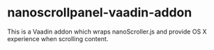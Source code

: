 nanoscrollpanel-vaadin-addon
============================

This is a Vaadin addon which wraps nanoScroller.js and provide OS X experience when scrolling content.

